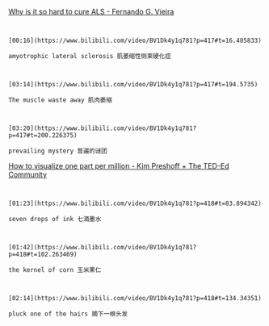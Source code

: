 [Why is it so hard to cure ALS - Fernando G. Vieira](https://www.bilibili.com/video/BV1Dk4y1q781?p=417)

```ad-note


[00:16](https://www.bilibili.com/video/BV1Dk4y1q781?p=417#t=16.485833)

amyotrophic lateral sclerosis 肌萎缩性侧束硬化症

```
```ad-note


[03:14](https://www.bilibili.com/video/BV1Dk4y1q781?p=417#t=194.5735)

The muscle waste away 肌肉萎缩

```

```ad-note


[03:20](https://www.bilibili.com/video/BV1Dk4y1q781?p=417#t=200.226375)

prevailing mystery 普遍的谜团

```

[How to visualize one part per million - Kim Preshoff + The TED-Ed Community](https://www.bilibili.com/video/BV1Dk4y1q781?p=418)

```ad-note


[01:23](https://www.bilibili.com/video/BV1Dk4y1q781?p=418#t=83.894342)

seven drops of ink 七滴墨水

```

```ad-note


[01:42](https://www.bilibili.com/video/BV1Dk4y1q781?p=418#t=102.263469)

the kernel of corn 玉米果仁

```

```ad-note


[02:14](https://www.bilibili.com/video/BV1Dk4y1q781?p=418#t=134.34351)

pluck one of the hairs 摘下一根头发

```